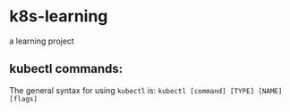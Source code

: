# k8s-learning
a learning project

## kubectl commands: 
The general syntax for using `kubectl` is:
`kubectl [command] [TYPE] [NAME] [flags]`


